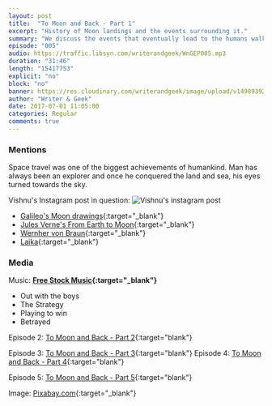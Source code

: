 ```yaml
---
layout: post
title:  "To Moon and Back - Part 1"
excerpt: "History of Moon landings and the events surrounding it."
summary: "We discuss the events that eventually lead to the humans walking on Moon."
episode: "005"
audio: https://traffic.libsyn.com/writerandgeek/WnGEP005.mp3
duration: "31:46"
length: "15417753"
explicit: "no"
block: "no"
banner: https://res.cloudinary.com/writerandgeek/image/upload/v1498939258/moon.jpg
author: "Writer & Geek"
date: 2017-07-01 11:05:00
categories: Regular
comments: true
---
```



### Mentions
Space travel was one of the biggest achievements of humankind. Man has always been an explorer and once he conquered the land and sea, his eyes turned towards the sky.

Vishnu's Instagram post in question:
![Vishnu's instagram post](http://res.cloudinary.com/writerandgeek/image/upload/v1498965021/insta_space.jpg)

- [Galileo's Moon drawings](https://en.wikipedia.org/wiki/Sidereus_Nuncius#Moon){:target="_blank"}
- [Jules Verne's From Earth to Moon](https://en.wikipedia.org/wiki/From_the_Earth_to_the_Moon){:target="_blank"}
- [Wernher von Braun](https://en.wikipedia.org/wiki/Wernher_von_Braun){:target="_blank"}
- [Laika](https://en.wikipedia.org/wiki/Laika){:target="_blank"}

### Media
Music: **[Free Stock Music](https://www.freestockmusic.com){:target="_blank"}**
- Out with the boys
- The Strategy
- Playing to win
- Betrayed

Episode 2: [To Moon and Back - Part 2](https://writerandgeek.com/006-to-moon-and-back-2/){:target="blank"}

Episode 3: [To Moon and Back - Part 3](https://writerandgeek.com/011-to-moon-and-back-3/){:target="blank"}
Episode 4: [To Moon and Back - Part 4](https://writerandgeek.com/023-to-moon-and-back-4/){:target="blank"}

Episode 5: [To Moon and Back - Part 5](https://writerandgeek.com/030-to-moon-and-back-5/){:target="blank"}

Image: [Pixabay.com](https://pixabay.com/en/apollo-moon-landing-nasa-usa-148722/){:target="_blank"}